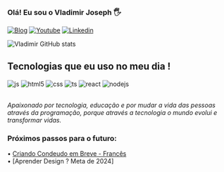 

### Olá! Eu sou o  Vladimir Joseph 🖐️


[![Blog](https://img.shields.io/website?label=&style=for-the-badge&url=https://sujeitoprogramador.com/)]()
[![Youtube](https://img.shields.io/badge/YouTube-FF0000?style=for-the-badge&logo=youtube&logoColor=white)](https://www.youtube.com/channel/UCH_QMFvdxC1Qzelm9PEEm_w)
[![Linkedin](https://img.shields.io/badge/Instagram-E4405F?style=for-the-badge&logo=instagram&logoColor=white)](https://www.instagram.com/vladimir.jr_/)


![Vladimir GitHub stats](https://github-readme-stats.vercel.app/api?username=vladimirrodaly&show_icons=true&theme=onedark)

## Tecnologias que eu uso no meu dia !

<div style="display: inline_block">
  <img align="center" alt="js" src="https://img.shields.io/badge/Swift-FA7343?style=for-the-badge&logo=swift&logoColor=white" />
  <img align="center" alt="html5" src="https://img.shields.io/badge/HTML5-E34F26?style=for-the-badge&logo=html5&logoColor=white" />
  <img align="center" alt="css" src="https://img.shields.io/badge/CSS3-1572B6?style=for-the-badge&logo=css3&logoColor=white" />
  <img align="center" alt="ts" src="https://img.shields.io/badge/TypeScript-007ACC?style=for-the-badge&logo=typescript&logoColor=white" />
  <img align="center" alt="react" src="https://img.shields.io/badge/Vue.js-35495E?style=for-the-badge&logo=vue.js&logoColor=4FC08D" />
  <img align="center" alt="nodejs" src="https://img.shields.io/badge/Node.js-43853D?style=for-the-badge&logo=node.js&logoColor=white" />
  
</div><br/>


*Apaixonado por tecnologia, educação e por mudar a vida das pessoas através da programação, porque através a tecnologia o mundo evolui e transformar vidas.*

### Próximos passos para o futuro:
•⁠  ⁠[Criando Condeudo em Breve - Francês ](https://www.youtube.com/channel/UCH_QMFvdxC1Qzelm9PEEm_w)<br/>
•⁠  ⁠[Aprender Design ? Meta de 2024]
